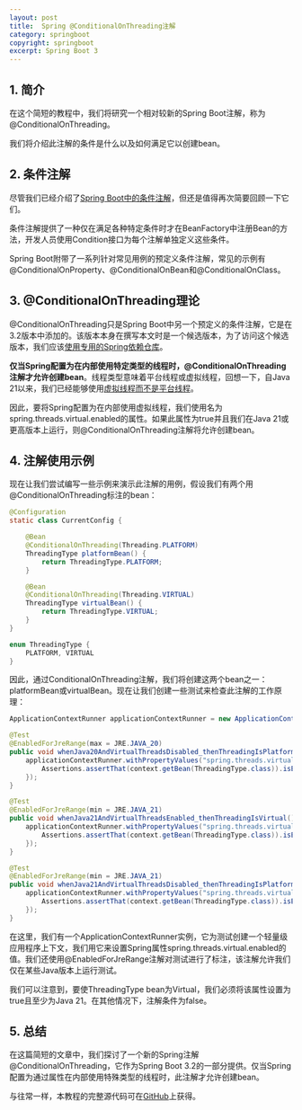 ```yaml
---
layout: post
title:  Spring @ConditionalOnThreading注解
category: springboot
copyright: springboot
excerpt: Spring Boot 3
---
```


## 1. 简介

在这个简短的教程中，我们将研究一个相对较新的Spring Boot注解，称为@ConditionalOnThreading。

我们将介绍此注解的条件是什么以及如何满足它以创建bean。

## 2. 条件注解

尽管我们已经介绍了[Spring Boot中的条件注解](https://www.baeldung.com/spring-conditional-annotations)，但还是值得再次简要回顾一下它们。

条件注解提供了一种仅在满足各种特定条件时才在BeanFactory中注册Bean的方法，开发人员使用Condition接口为每个注解单独定义这些条件。

Spring Boot附带了一系列针对常见用例的预定义条件注解，常见的示例有@ConditionalOnProperty、@ConditionalOnBean和@ConditionalOnClass。

## 3. @ConditionalOnThreading理论

@ConditionalOnThreading只是Spring Boot中另一个预定义的条件注解，它是在3.2版本中添加的。该版本本身在撰写本文时是一个候选版本，为了访问这个候选版本，我们应该[使用专用的Spring依赖仓库](https://www.baeldung.com/spring-maven-repository)。

**仅当Spring配置为在内部使用特定类型的线程时，@ConditionalOnThreading注解才允许创建bean**。线程类型意味着平台线程或虚拟线程，回想一下，自Java 21以来，我们已经能够使用[虚拟线程而不是平台线程](https://www.baeldung.com/java-virtual-thread-vs-thread)。

因此，要将Spring配置为在内部使用虚拟线程，我们使用名为spring.threads.virtual.enabled的属性。如果此属性为true并且我们在Java 21或更高版本上运行，则@ConditionalOnThreading注解将允许创建bean。

## 4. 注解使用示例

现在让我们尝试编写一些示例来演示此注解的用例，假设我们有两个用@ConditionalOnThreading标注的bean：

```java
@Configuration
static class CurrentConfig {

    @Bean
    @ConditionalOnThreading(Threading.PLATFORM)
    ThreadingType platformBean() {
        return ThreadingType.PLATFORM;
    }

    @Bean
    @ConditionalOnThreading(Threading.VIRTUAL)
    ThreadingType virtualBean() {
        return ThreadingType.VIRTUAL;
    }
}

enum ThreadingType {
    PLATFORM, VIRTUAL
}
```

因此，通过ConditionalOnThreading注解，我们将创建这两个bean之一：platformBean或virtualBean。现在让我们创建一些测试来检查此注解的工作原理：

```java
ApplicationContextRunner applicationContextRunner = new ApplicationContextRunner().withUserConfiguration(CurrentConfig.class);

@Test
@EnabledForJreRange(max = JRE.JAVA_20)
public void whenJava20AndVirtualThreadsDisabled_thenThreadingIsPlatform() {
    applicationContextRunner.withPropertyValues("spring.threads.virtual.enabled=false").run(context -> {
        Assertions.assertThat(context.getBean(ThreadingType.class)).isEqualTo(ThreadingType.PLATFORM);
    });
}

@Test
@EnabledForJreRange(min = JRE.JAVA_21)
public void whenJava21AndVirtualThreadsEnabled_thenThreadingIsVirtual() {
    applicationContextRunner.withPropertyValues("spring.threads.virtual.enabled=true").run(context -> {
        Assertions.assertThat(context.getBean(ThreadingType.class)).isEqualTo(ThreadingType.VIRTUAL);
    });
}

@Test
@EnabledForJreRange(min = JRE.JAVA_21)
public void whenJava21AndVirtualThreadsDisabled_thenThreadingIsPlatform() {
    applicationContextRunner.withPropertyValues("spring.threads.virtual.enabled=false").run(context -> {
        Assertions.assertThat(context.getBean(ThreadingType.class)).isEqualTo(ThreadingType.PLATFORM);
    });
}
```

在这里，我们有一个ApplicationContextRunner实例，它为测试创建一个轻量级应用程序上下文，我们用它来设置Spring属性spring.threads.virtual.enabled的值。我们还使用@EnabledForJreRange注解对测试进行了标注，该注解允许我们仅在某些Java版本上运行测试。

我们可以注意到，要使ThreadingType bean为Virtual，我们必须将该属性设置为true且至少为Java 21。在其他情况下，注解条件为false。

## 5. 总结

在这篇简短的文章中，我们探讨了一个新的Spring注解@ConditionalOnThreading，它作为Spring Boot 3.2的一部分提供。仅当Spring配置为通过属性在内部使用特殊类型的线程时，此注解才允许创建bean。

与往常一样，本教程的完整源代码可在[GitHub](https://github.com/tuyucheng7/taketoday-tutorial4j/tree/master/spring-boot-modules/spring-boot-3-2)上获得。